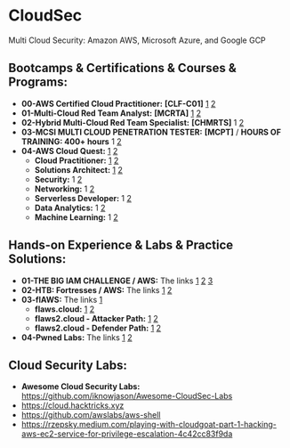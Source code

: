 # CloudSec
Multi Cloud Security: Amazon AWS, Microsoft Azure, and Google GCP
 

## Bootcamps & Certifications & Courses & Programs:
+ **00-AWS Certified Cloud Practitioner:** **[CLF-C01]** [1](https://www.credly.com/badges/c69b7d37-b218-48b4-98a1-702e4e43ef62) [2](https://medium.com/codingninjablogs/aws-certified-cloud-practitioner-reviews-a2aed7958c5b)
+ **01-Multi-Cloud Red Team Analyst:** **[MCRTA]** [1](https://labs.cyberwarfare.live/badge/image/6630849d0dcca27bccbc6c74) [2](https://github.com/h4md153v63n/CloudSec/blob/main/01_MCRTA/README.md)
+ **02-Hybrid Multi-Cloud Red Team Specialist:** **[CHMRTS]** 1 [2](https://github.com/h4md153v63n/CloudSec/blob/main/02_CHMRTS/README.md)
+ **03-MCSI MULTI CLOUD PENETRATION TESTER:** **[MCPT]** / **HOURS OF TRAINING: 400+ hours** 1 [2](https://github.com/h4md153v63n/CloudSec/blob/main/03_MCPT/README.md)
+ **04-AWS Cloud Quest:** [1](https://github.com/h4md153v63n/CloudSec/blob/main/08_AWS%20Cloud%20Quest/README.md) [2](https://aws.amazon.com/training/digital/aws-cloud-quest/)
   + **Cloud Practitioner:** [1](https://www.credly.com/badges/9a4b49d8-b0cf-4048-8817-2bbb7e6a871a) [2](https://github.com/h4md153v63n/CloudSec/blob/main/08_AWS%20Cloud%20Quest/README.md#cloud-practitioner)
   + **Solutions Architect:** [1](https://www.credly.com/badges/486d939e-b089-4123-bd34-eb9e1876c5c8) [2](https://github.com/h4md153v63n/CloudSec/blob/main/08_AWS%20Cloud%20Quest/README.md#solutions-architect)
   + **Security:** 1 [2](https://github.com/h4md153v63n/CloudSec/blob/main/08_AWS%20Cloud%20Quest/README.md#security)
   + **Networking:** 1 [2](https://github.com/h4md153v63n/CloudSec/blob/main/08_AWS%20Cloud%20Quest/README.md#networking)
   + **Serverless Developer:** 1 [2](https://github.com/h4md153v63n/CloudSec/blob/main/08_AWS%20Cloud%20Quest/README.md#serverless-developer)
   + **Data Analytics:** 1 [2](https://github.com/h4md153v63n/CloudSec/blob/main/08_AWS%20Cloud%20Quest/README.md#data-analytics)
   + **Machine Learning:** 1 [2](https://github.com/h4md153v63n/CloudSec/blob/main/08_AWS%20Cloud%20Quest/README.md#machine-learning)
                    
        
## Hands-on Experience & Labs & Practice Solutions:
+ **01-THE BIG IAM CHALLENGE / AWS:** The links [1](https://bigiamchallenge.com/finisher/elhLP0UO) [2](https://github.com/h4md153v63n/CloudSec/blob/main/04_THE%20BIG%20IAM%20CHALLENGE/README.md) [3](https://bigiamchallenge.com/)
+ **02-HTB: Fortresses / AWS:** The links [1](https://github.com/h4md153v63n/CloudSec/blob/main/05_Fortresses-AWS/README.md) [2](https://app.hackthebox.com/fortresses/7)
+ **03-flAWS:** The links [1](https://github.com/h4md153v63n/CloudSec/blob/main/07_flAWS/README.md) 
   + **flaws.cloud:** [1](https://github.com/h4md153v63n/CloudSec/blob/main/07_flAWS/01_flaws.cloud.md) [2](http://flaws.cloud/) 
   + **flaws2.cloud - Attacker Path:** [1](https://github.com/h4md153v63n/CloudSec/blob/main/07_flAWS/02_flaws2.cloud.md#1-attacker-path) [2](http://level1.flaws2.cloud/)
   + **flaws2.cloud - Defender Path:** [1](https://github.com/h4md153v63n/CloudSec/blob/main/07_flAWS/02_flaws2.cloud.md#2-defender-path) [2](http://flaws2.cloud/defender.htm)
+ **04-Pwned Labs:** The links [1](https://github.com/h4md153v63n/CloudSec/blob/main/06_Pwned-Labs/README.md) [2](https://pwnedlabs.io/) 


## Cloud Security Labs:
+ **Awesome Cloud Security Labs:** https://github.com/iknowjason/Awesome-CloudSec-Labs
+ https://cloud.hacktricks.xyz
+ https://github.com/awslabs/aws-shell
+ https://rzepsky.medium.com/playing-with-cloudgoat-part-1-hacking-aws-ec2-service-for-privilege-escalation-4c42cc83f9da
 
  
